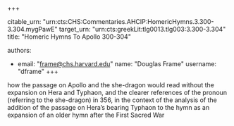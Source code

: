 +++


citable_urn: "urn:cts:CHS:Commentaries.AHCIP:HomericHymns.3.300-3.304.mygPawE"
target_urn: "urn:cts:greekLit:tlg0013.tlg003:3.300-3.304"
title: "Homeric Hymns To Apollo 300-304"

authors:
- email: "frame@chs.harvard.edu"
  name: "Douglas Frame"
  username: "dframe"
+++

<p>how the passage on Apollo and the she-dragon would read without the expansion on Hera and Typhaon, and the clearer references of the pronoun (referring to the she-dragon) in 356, in the context of the analysis of the addition of the passage on Hera’s bearing Typhaon to the hymn as an expansion of an older hymn after the First Sacred War</p>